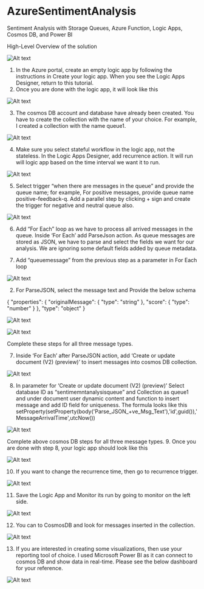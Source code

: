 # AzureSentimentAnalysis

Sentiment Analysis with Storage Queues, Azure Function, Logic Apps, Cosmos DB, and Power BI

High-Level Overview of the solution 

 ![Alt text](/images/overall_architecture.png?raw=true "Optional Title")

1.	In the Azure portal, create an empty logic app by following the instructions in Create your logic app. When you see the Logic Apps Designer, return to this tutorial.
2.	Once you are done with the logic app, it will look like this

 
  ![Alt text](/images/Picture1.png?raw=true "Optional Title")



3.	The cosmos DB account and database have already been created. You have to create the collection with the name of your choice. For example, I created a collection with the name queue1.

![Alt text](/images/Picture2.png?raw=true "Optional Title")

 
4.	Make sure you select stateful workflow in the logic app, not the stateless. In the Logic Apps Designer, add recurrence action. It will run will logic app based on the time interval we want it to run.
 
![Alt text](/images/Picture3.png?raw=true "Optional Title")

5.	Select trigger “when there are messages in the queue” and provide the queue name; for example, For positive messages, provide queue name positive-feedback-q. Add a parallel step by clicking + sign and create the trigger for negative and neutral queue also. 

![Alt text](/images/Picture4.png?raw=true "Optional Title")

6.	Add “For Each” loop as we have to process all arrived messages in the queue. Inside ‘For Each’ add ParseJson action. As queue messages are stored as JSON, we have to parse and select the fields we want for our analysis. We are ignoring some default fields added by queue metadata. 

1.	Add “queuemessage” from the previous step as a parameter in For Each loop

 ![Alt text](/images/Picture5.png?raw=true "Optional Title")

2.	For ParseJSON, select the message text and Provide the below schema
  

{
    "properties": {
        "originalMessage": {
            "type": "string"
        },
        "score": {
            "type": "number"
        }
    },
    "type": "object"
}


![Alt text](/images/Picture6.png?raw=true "Optional Title")


![Alt text](/images/Picture7.png?raw=true "Optional Title")
 
    
Complete these steps for all three message types.





 

7.	Inside ‘For Each’ after ParseJSON action, add ‘Create or update document (V2) (preview)’ to insert messages into cosmos DB collection.
 

![Alt text](/images/Picture8.png?raw=true "Optional Title")


8.	In parameter for ‘Create or update document (V2) (preview)’  Select database ID as “sentimemntanalysisqueue” and Collection as queue1 and under document user dynamic content and function to insert message and add ID field for uniqueness. The formula looks like this
setProperty(setProperty(body('Parse_JSON_+ve_Msg_Text'),'id',guid()),'MessageArrivalTime',utcNow())

 ![Alt text](/images/Picture9.png?raw=true "Optional Title")


Complete above cosmos DB steps for all three message types.
9.	Once you are done with step 8, your logic app should look like this


 
![Alt text](/images/Picture10.png?raw=true "Optional Title")


10.	If you want to change the recurrence time, then go to recurrence trigger.  


![Alt text](/images/Picture11.png?raw=true "Optional Title")


11.	 Save the Logic App and Monitor its run by going to monitor on the left side.
 
![Alt text](/images/Picture12.png?raw=true "Optional Title")


12.	You can to CosmosDB and look for messages inserted in the collection.

 

![Alt text](/images/Picture13.png?raw=true "Optional Title")



13.	If you are interested in creating some visualizations, then use your reporting tool of choice.
I used Microsoft Power BI as it can connect to cosmos DB and show data in real-time. Please see the below dashboard for your reference.



![Alt text](/images/Picture14.png?raw=true "Optional Title")

 






